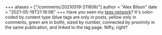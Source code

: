 +++
aliases = ["/comments/20210519-211606/"]
author = "Alex Bilson"
date = "2021-05-19T21:16:06"
+++
Have you seen my [tags network](https://alexbilson.dev/network/)? It's color-coded by content type (blue tags are only in posts, yellow only in comments, green are in both), sized by number, connected by proximity in the same publication, and linked to the tag page. Nifty, right?

